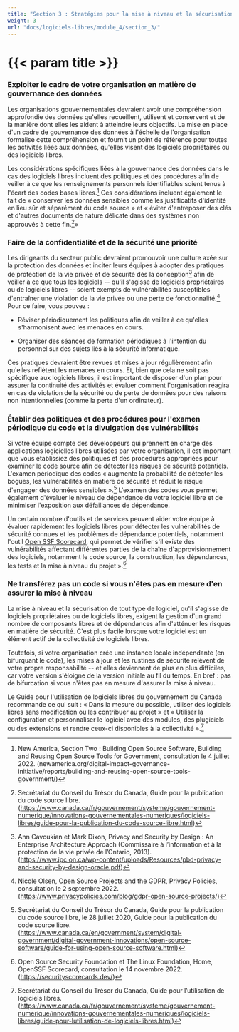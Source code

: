 ```yaml
---
title: "Section 3 : Stratégies pour la mise à niveau et la sécurisation des logiciels libres"
weight: 3
url: "docs/logiciels-libres/module_4/section_3/"
---
```


# {{< param title >}}

### Exploiter le cadre de votre organisation en matière de gouvernance des données

Les organisations gouvernementales devraient avoir une compréhension approfondie des données qu'elles recueillent, utilisent et conservent et de la manière dont elles les aident à atteindre leurs objectifs. La mise en place d'un cadre de gouvernance des données à l'échelle de l'organisation formalise cette compréhension et fournit un point de référence pour toutes les activités liées aux données, qu'elles visent des logiciels propriétaires ou des logiciels libres.

Les considérations spécifiques liées à la gouvernance des données dans le cas des logiciels libres incluent des politiques et des procédures afin de veiller à ce que les renseignements personnels identifiables soient tenus à l'écart des codes bases libres.[^68] Ces considérations incluent également le fait de « conserver les données sensibles comme les justificatifs d'identité en lieu sûr et séparément du code source » et « éviter d'entreposer des clés et d'autres documents de nature délicate dans des systèmes non approuvés à cette fin.[^69]»

### Faire de la confidentialité et de la sécurité une priorité

Les dirigeants du secteur public devraient promouvoir une culture axée sur la protection des données et inciter leurs équipes à adopter des pratiques de protection de la vie privée et de sécurité dès la conception[^70] afin de veiller à ce que tous les logiciels -- qu'il s'agisse de logiciels propriétaires ou de logiciels libres -- soient exempts de vulnérabilités susceptibles d'entraîner une violation de la vie privée ou une perte de fonctionnalité.[^71] Pour ce faire, vous pouvez :

- Réviser périodiquement les politiques afin de veiller à ce qu'elles s'harmonisent avec les menaces en cours.

- Organiser des séances de formation périodiques à l'intention du personnel sur des sujets liés à la sécurité informatique.

Ces pratiques devraient être revues et mises à jour régulièrement afin qu'elles reflètent les menaces en cours. Et, bien que cela ne soit pas spécifique aux logiciels libres, il est important de disposer d'un plan pour assurer la continuité des activités et évaluer comment l'organisation réagira en cas de violation de la sécurité ou de perte de données pour des raisons non intentionnelles (comme la perte d'un ordinateur).

### Établir des politiques et des procédures pour l'examen périodique du code et la divulgation des vulnérabilités

Si votre équipe compte des développeurs qui prennent en charge des applications logicielles libres utilisées par votre organisation, il est important que vous établissiez des politiques et des procédures appropriées pour examiner le code source afin de détecter les risques de sécurité potentiels. L'examen périodique des codes « augmente la probabilité de détecter les bogues, les vulnérabilités en matière de sécurité et réduit le risque d'engager des données sensibles ».[^72] L'examen des codes vous permet également d'évaluer le niveau de dépendance de votre logiciel libre et de minimiser l'exposition aux défaillances de dépendance.

Un certain nombre d'outils et de services peuvent aider votre équipe à évaluer rapidement les logiciels libres pour détecter les vulnérabilités de sécurité connues et les problèmes de dépendance potentiels, notamment l'outil [Open SSF Scorecard](https://securityscorecards.dev/), qui permet de vérifier s'il existe des vulnérabilités affectant différentes parties de la chaîne d'approvisionnement des logiciels, notamment le code source, la construction, les dépendances, les tests et la mise à niveau du projet ».[^73]

### Ne transférez pas un code si vous n'êtes pas en mesure d'en assurer la mise à niveau

La mise à niveau et la sécurisation de tout type de logiciel, qu'il s'agisse de logiciels propriétaires ou de logiciels libres, exigent la gestion d'un grand nombre de composants libres et de dépendances afin d'atténuer les risques en matière de sécurité. C'est plus facile lorsque votre logiciel est un élément actif de la collectivité de logiciels libres.

Toutefois, si votre organisation crée une instance locale indépendante (en bifurquant le code), les mises à jour et les rustines de sécurité relèvent de votre propre responsabilité -- et elles deviennent de plus en plus difficiles, car votre version s'éloigne de la version initiale au fil du temps. En bref : pas de bifurcation si vous n'êtes pas en mesure d'assurer la mise à niveau.

Le Guide pour l'utilisation de logiciels libres du gouvernement du Canada recommande ce qui suit : « Dans la mesure du possible, utiliser des logiciels libres sans modification ou les contribuer au projet » et « Utiliser la configuration et personnaliser le logiciel avec des modules, des plugiciels ou des extensions et rendre ceux-ci disponibles à la collectivité ».[^74]

[^68]: New America, Section Two : Building Open Source Software, Building and Reusing Open Source Tools for Government, consultation le 4 juillet 2022. (newamerica.org/digital-impact-governance-initiative/reports/building-and-reusing-open-source-tools-government/)

[^69]:   Secrétariat du Conseil du Trésor du Canada, Guide pour la publication du code source libre. (https://www.canada.ca/fr/gouvernement/systeme/gouvernement-numerique/innovations-gouvernementales-numeriques/logiciels-libres/guide-pour-la-publication-du-code-source-libre.html)

[^70]: Ann Cavoukian et Mark Dixon, Privacy and Security by Design : An Enterprise Architecture Approach (Commissaire à l’information et à la protection de la vie privée de l’Ontario, 2013). (https://www.ipc.on.ca/wp-content/uploads/Resources/pbd-privacy-and-security-by-design-oracle.pdf)

[^71]: Nicole Olsen, Open Source Projects and the GDPR, Privacy Policies, consultation le 2 septembre 2022. (https://www.privacypolicies.com/blog/gdpr-open-source-projects/)

[^72]: Secrétariat du Conseil du Trésor du Canada, Guide pour la publication du code source libre, le 28 juillet 2020, Guide pour la publication du code source libre. (https://www.canada.ca/en/government/system/digital-government/digital-government-innovations/open-source-software/guide-for-using-open-source-software.html)

[^73]: Open Source Security Foundation et The Linux Foundation, Home, OpenSSF Scorecard, consultation le 14 novembre 2022. (https://securityscorecards.dev/)

[^74]: Secrétariat du Conseil du Trésor du Canada, Guide pour l’utilisation de logiciels libres. (https://www.canada.ca/fr/gouvernement/systeme/gouvernement-numerique/innovations-gouvernementales-numeriques/logiciels-libres/guide-pour-lutilisation-de-logiciels-libres.html)
